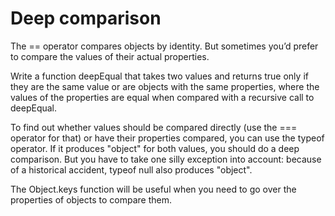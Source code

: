 # Deep comparison

The == operator compares objects by identity. But sometimes you’d prefer to
compare the values of their actual properties.

Write a function deepEqual that takes two values and returns true only if they
are the same value or are objects with the same properties, where the values
of the properties are equal when compared with a recursive call to deepEqual.

To find out whether values should be compared directly (use the === operator
for that) or have their properties compared, you can use the typeof operator.
If it produces "object" for both values, you should do a deep comparison.
But you have to take one silly exception into account: because of a historical
accident, typeof null also produces "object".

The Object.keys function will be useful when you need to go over the properties of objects to compare them.
